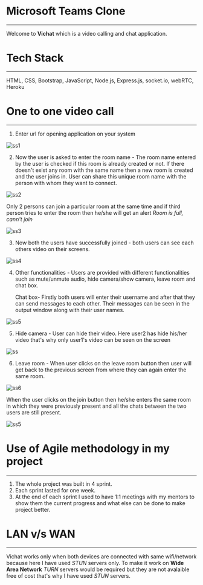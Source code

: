 # Microsoft Teams Clone
***
Welcome to **Vichat** which is a video calling and chat application.

# Tech Stack
***
HTML, CSS, Bootstrap, JavaScript, Node.js, Express.js, socket.io, webRTC, Heroku

# One to one video call
***
1. Enter url for opening application on your system

![ss1](https://user-images.githubusercontent.com/64426164/125456119-140f1367-c2fa-4b82-9caa-8b1037ad5816.PNG)

2. Now the user is asked to enter the room name - The room name entered by the user is checked if this room is already created or not. If there doesn't exist any room with the same name then a new room is created and the user joins in. User can share this unique room name with the person with whom they want to connect.

![ss2](https://user-images.githubusercontent.com/64426164/125459141-fdbbb302-a2ad-4483-8362-4dbd862312cd.PNG)


 Only 2 persons can join a particular room at the same time and if third person tries to enter the room then he/she will get an alert *Room is full, cann't join*


![ss3](https://user-images.githubusercontent.com/64426164/125461539-933ace49-9b3a-445d-b5b8-1f645e2de16c.PNG)

3. Now both the users have successfully joined - both users can see each others video on their screens. 

![ss4](https://user-images.githubusercontent.com/64426164/125461536-e1a289d6-6f1e-4c95-bd0e-8551cc8f6c90.PNG)

4. Other functionalities - Users are provided with different functionalities such as mute/unmute audio, hide camera/show camera, leave room and chat box.
   
   Chat box- Firstly both users will enter their username and after that they can send messages to each other. Their messages can be seen in the output window along with their user names.

![ss5](https://user-images.githubusercontent.com/64426164/125461531-4df1011a-78a0-4569-86a6-64f6b66bba0b.PNG)

5. Hide camera - User can hide their video. Here user2 has hide his/her video that's why only user1's video can be seen on the screen

![ss](https://user-images.githubusercontent.com/64426164/125463648-5a390198-280f-4b79-8601-17ec1cfcf2ba.PNG)

6. Leave room - When user clicks on the leave room button then user will get back to the previous screen from where they can again enter the same room.

![ss6](https://user-images.githubusercontent.com/64426164/125461525-d9853eb5-0f16-4ef7-94b5-25179e9641d4.PNG)

When the user clicks on the join button then he/she enters the same room in which they were previously present and all the chats between the two users are still present.

![ss5](https://user-images.githubusercontent.com/64426164/125461531-4df1011a-78a0-4569-86a6-64f6b66bba0b.PNG)


# Use of Agile methodology in my project
***
1. The whole project was built in 4 sprint.
2. Each sprint lasted for one week.
3. At the end of each sprint I used to have 1:1 meetings with my mentors to show them the current progress and what else can be done to make project better.

# LAN v/s WAN
***
Vichat works only when both devices are connected with same wifi/network because here I have used *STUN* servers only. To make it work on **Wide Area Network** *TURN* servers would be required but they are not avalaible free of cost that's why I have used *STUN* servers.
